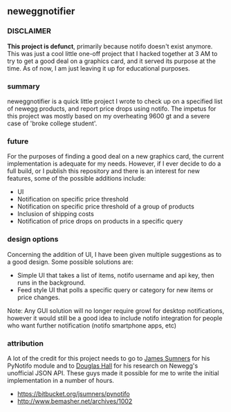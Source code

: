 ## neweggnotifier

### DISCLAIMER
**This project is defunct**, primarily because notifo doesn't exist anymore.  This was just a cool little one-off project that I hacked together at 3 AM to try to get a good deal on a graphics card, and it served its purpose at the time.  As of now, I am just leaving it up for educational purposes.  

### summary
neweggnotifier is a quick little project I wrote to check up on a specified list of newegg products, and report price drops using notifo.  The impetus for this project was mostly based on my overheating 9600 gt and a severe case of 'broke college student'.

### future
For the purposes of finding a good deal on a new graphics card, the current implementation is adequate for my needs.  However, if I ever decide to do a full build, or I publish this repository and there is an interest for new features, some of the possible additions include:

   * UI
   * Notification on specific price threshold
   * Notification on specific price threshold of a group of products
   * Inclusion of shipping costs
   * Notification of price drops on products in a specific query

### design options

Concerning the addition of UI, I have been given multiple suggestions as to a good design.  Some possible solutions are:

* Simple UI that takes a list of items, notifo username and api key, then runs in the background.
* Feed style UI that polls a specific query or category for new items or price changes.

Note: Any GUI solution will no longer require growl for desktop notifications, however it would still be a good idea to include notifo integration for people who want further notification (notifo smartphone apps, etc)

### attribution

A lot of the credit for this project needs to go to [James Sumners](http://jrfom.com/) for his PyNotifo module and to [Douglas Hall](http://www.bemasher.net/) for his research on Newegg's unofficial JSON API.  These guys made it possible for me to write the initial implementation in a number of hours.

* https://bitbucket.org/jsumners/pynotifo
* http://www.bemasher.net/archives/1002

